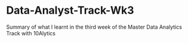 # Data-Analyst-Track-Wk3
Summary of what I learnt in the third week of the Master Data Analytics Track with 10Alytics
